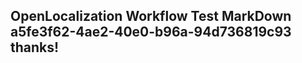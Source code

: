<properties
ms.topic="hero-topic"
ms.test1="hero-topic"
ms.test2="test"/>

## OpenLocalization Workflow Test MarkDown a5fe3f62-4ae2-40e0-b96a-94d736819c93 thanks!

